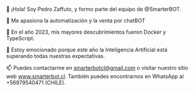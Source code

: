 👋 ¡Hola! Soy Pedro Zaffuto, y formo parte del equipo de @SmarterBOT.

👀 Me apasiona la automatización y la venta por chatBOT

🌱 En el año 2023, mis mayores descubrimientos fueron Docker y TypeScript.

💞️ Estoy emocionado porque este año la Inteligencia Artificial está superando todas nuestras expectativas.

📫 Puedes contactarme en smarterbotcl@gmail.com o visitar nuestro sitio web www.smarterbot.cl. También puedes encontrarnos en WhatsApp al +56979540471 (CHILE).

